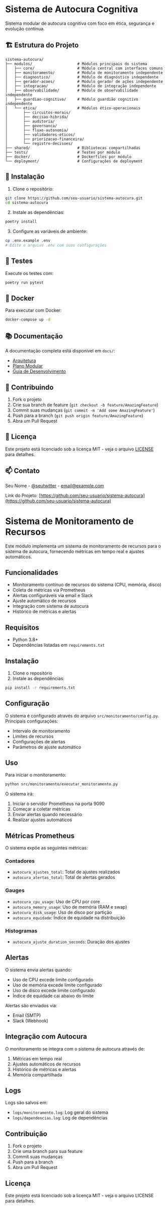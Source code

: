 # Sistema de Autocura Cognitiva

Sistema modular de autocura cognitiva com foco em ética, segurança e evolução contínua.

## 🏗️ Estrutura do Projeto

```
sistema-autocura/
├── modulos/                    # Módulos principais do sistema
│   ├── core/                   # Módulo central com interfaces comuns
│   ├── monitoramento/          # Módulo de monitoramento independente
│   ├── diagnostico/            # Módulo de diagnóstico independente
│   ├── gerador-acoes/          # Módulo gerador de ações independente
│   ├── integracao/             # Módulo de integração independente
│   ├── observabilidade/        # Módulo de observabilidade independente
│   ├── guardiao-cognitivo/     # Módulo guardião cognitivo independente
│   └── etica/                  # Módulos ético-operacionais
│       ├── circuitos-morais/
│       ├── decisao-hibrida/
│       ├── auditoria/
│       ├── governanca/
│       ├── fluxo-autonomia/
│       ├── validadores-eticos/
│       ├── priorizacao-financeira/
│       └── registro-decisoes/
├── shared/                     # Bibliotecas compartilhadas
├── tests/                      # Testes por módulo
├── docker/                     # Dockerfiles por módulo
└── deployment/                 # Configurações de deployment
```

## 🚀 Instalação

1. Clone o repositório:
```bash
git clone https://github.com/seu-usuario/sistema-autocura.git
cd sistema-autocura
```

2. Instale as dependências:
```bash
poetry install
```

3. Configure as variáveis de ambiente:
```bash
cp .env.example .env
# Edite o arquivo .env com suas configurações
```

## 🧪 Testes

Execute os testes com:
```bash
poetry run pytest
```

## 🐳 Docker

Para executar com Docker:
```bash
docker-compose up -d
```

## 📚 Documentação

A documentação completa está disponível em `docs/`:
- [Arquitetura](docs/01-Etapa1/arquitetura.md)
- [Plano Modular](docs/02-Etapa2/plano_modular_ia.md)
- [Guia de Desenvolvimento](docs/03-Etapa3/guia_desenvolvimento.md)

## 🤝 Contribuindo

1. Fork o projeto
2. Crie sua branch de feature (`git checkout -b feature/AmazingFeature`)
3. Commit suas mudanças (`git commit -m 'Add some AmazingFeature'`)
4. Push para a branch (`git push origin feature/AmazingFeature`)
5. Abra um Pull Request

## 📝 Licença

Este projeto está licenciado sob a licença MIT - veja o arquivo [LICENSE](LICENSE) para detalhes.

## 📫 Contato

Seu Nome - [@seutwitter](https://twitter.com/seutwitter) - email@example.com

Link do Projeto: [https://github.com/seu-usuario/sistema-autocura](https://github.com/seu-usuario/sistema-autocura)

# Sistema de Monitoramento de Recursos

Este módulo implementa um sistema de monitoramento de recursos para o sistema de autocura, fornecendo métricas em tempo real e ajustes automáticos.

## Funcionalidades

- Monitoramento contínuo de recursos do sistema (CPU, memória, disco)
- Coleta de métricas via Prometheus
- Alertas configuráveis via email e Slack
- Ajuste automático de recursos
- Integração com sistema de autocura
- Histórico de métricas e alertas

## Requisitos

- Python 3.8+
- Dependências listadas em `requirements.txt`

## Instalação

1. Clone o repositório
2. Instale as dependências:
```bash
pip install -r requirements.txt
```

## Configuração

O sistema é configurado através do arquivo `src/monitoramento/config.py`. Principais configurações:

- Intervalo de monitoramento
- Limites de recursos
- Configurações de alertas
- Parâmetros de ajuste automático

## Uso

Para iniciar o monitoramento:

```bash
python src/monitoramento/executar_monitoramento.py
```

O sistema irá:
1. Iniciar o servidor Prometheus na porta 9090
2. Começar a coletar métricas
3. Enviar alertas quando necessário
4. Realizar ajustes automáticos

## Métricas Prometheus

O sistema expõe as seguintes métricas:

### Contadores
- `autocura_ajustes_total`: Total de ajustes realizados
- `autocura_alertas_total`: Total de alertas gerados

### Gauges
- `autocura_cpu_usage`: Uso de CPU por core
- `autocura_memory_usage`: Uso de memória (RAM e swap)
- `autocura_disk_usage`: Uso de disco por partição
- `autocura_equidade`: Índice de equidade na distribuição

### Histogramas
- `autocura_ajuste_duration_seconds`: Duração dos ajustes

## Alertas

O sistema envia alertas quando:

- Uso de CPU excede limite configurado
- Uso de memória excede limite configurado
- Uso de disco excede limite configurado
- Índice de equidade cai abaixo do limite

Alertas são enviados via:
- Email (SMTP)
- Slack (Webhook)

## Integração com Autocura

O monitoramento se integra com o sistema de autocura através de:

1. Métricas em tempo real
2. Ajustes automáticos de recursos
3. Histórico de métricas e alertas
4. Memória compartilhada

## Logs

Logs são salvos em:
- `logs/monitoramento.log`: Log geral do sistema
- `logs/dependencias.log`: Log de dependências

## Contribuição

1. Fork o projeto
2. Crie uma branch para sua feature
3. Commit suas mudanças
4. Push para a branch
5. Abra um Pull Request

## Licença

Este projeto está licenciado sob a licença MIT - veja o arquivo LICENSE para detalhes. 